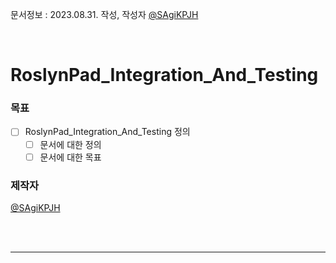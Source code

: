 문서정보 : 2023.08.31. 작성, 작성자 [@SAgiKPJH](https://github.com/SAgiKPJH)

<br>

# RoslynPad_Integration_And_Testing

### 목표
- [ ] RoslynPad_Integration_And_Testing 정의
  - [ ] 문서에 대한 정의
  - [ ] 문서에 대한 목표

### 제작자
[@SAgiKPJH](https://github.com/SAgiKPJH)

<br><br>

---

<br><br>
